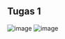 ## Tugas 1
![image](https://github.com/user-attachments/assets/ed8a59b9-9a1f-4862-927b-03269d51d652)
![image](https://github.com/user-attachments/assets/d5a1c03d-7931-48de-b096-36eb86bd049e)
